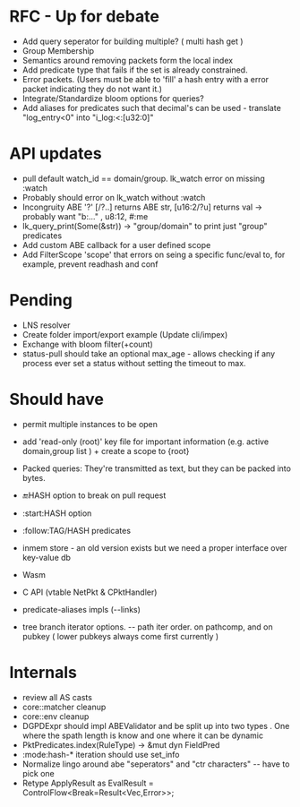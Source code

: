 # RFC - Up for debate
- Add query seperator for building multiple? ( multi hash get )
- Group Membership
- Semantics around removing packets form the local index
- Add predicate type that fails if the set is already constrained.
- Error packets. (Users must be able to 'fill' a hash entry with a error packet indicating they do not want it.)
- Integrate/Standardize bloom options for queries?
- Add aliases for predicates such that decimal's can be used - translate "log_entry<0"  into "i_log:<:[u32:0]"

# API updates

- pull default watch_id == domain/group. lk_watch error on missing :watch
- Probably should error on lk_watch without :watch
- Incongruity ABE '?' [/?..] returns ABE str, [u16:2/?u] returns val -> probably want "b:..." , u8:12, #:me
- lk_query_print(Some(&str)) -> "group/domain" to print just "group" predicates
- Add custom ABE callback for a user defined scope
- Add FilterScope 'scope' that errors on seing a specific func/eval to, for example, prevent readhash and conf

# Pending

- LNS resolver
- Create folder import/export example (Update cli/impex)
- Exchange with bloom filter(+count)
- status-pull should take an optional max_age - allows checking if any process ever set a status without setting the timeout to max.

# Should have

- permit multiple instances to be open
- add 'read-only (root)' key file for important information (e.g. active domain,group list ) + create a scope to {root}
- Packed queries: They're transmitted as text, but they can be packed into bytes.
- :end:HASH option to break on pull request
- :start:HASH option
- :follow:TAG/HASH predicates
- inmem store - an old version exists but we need a proper interface over key-value db
- Wasm
- C API  (vtable NetPkt & CPktHandler)
- predicate-aliases impls (--links)

- tree branch iterator options.
-- path iter order. on pathcomp, and on pubkey ( lower pubkeys always come first currently )


# Internals
- review all AS casts
- core::matcher cleanup
- core::env cleanup
- DGPDExpr should impl ABEValidator and be split up into two types . One where the spath length is know and one where it can be dynamic
- PktPredicates.index(RuleType) -> &mut dyn FieldPred
- :mode:hash-* iteration should use set_info
- Normalize lingo around abe "seperators" and "ctr characters" -- have to pick one
- Retype ApplyResult as EvalResult = ControlFlow<Break=Result<Vec<u8>,Error>>; 
